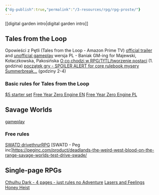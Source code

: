 ```yaml
---
{"dg-publish":true,"permalink":"/3-resources/rpg/rpg-proste/"}
---
```


[[digital garden intro\|digital garden intro]]
## Tales from the Loop

Opowieści z Pętli (Tales from the Loop - Amazon Prime TV)
[official trailer](https://www.youtube.com/watch?v=FzSpOAhgCf8&t=1s) and [unofficial gameplay](https://www.youtube.com/watch?v=1-5A6QQGyeI)
wersja PL - Baniak GM-ing for Majewski, Kołaczkowska, Pakosińska 
[O co chodzi w RPG/TfTL/tworzenie postaci](https://youtu.be/RYysf1liBcU?si=R8hN2vcphlFfYsXF&t=570) (1. godzina)
[początek gry - SPOILER ALERT for core rulebook mysery Summerbreak...](https://www.youtube.com/watch?v=RYysf1liBcU&t=3860s)  (godziny 2-4) 
### Basic rules for Tales from the Loop
[$5 starter set](https://www.drivethrurpg.com/en/product/305344/tales-from-the-loop-rpg-starter-set) 
[Free Year Zero Engine EN](https://freeleaguepublishing.com/wp-content/uploads/2023/11/YZE-Standard-Reference-Document.pdf)
[Free Year Zero Engine PL](https://docs.google.com/document/d/1bTBczviR9Kiu1J8eLCSmEwfhtS2pmjB9pjeGEXbNtJw/edit#heading=h.wo064m2276nv) 

## Savage Worlds



[gameplay](https://www.youtube.com/watch?v=LjehDlTS0Wc)
### Free rules
[SWATD drivethrurRPG](https://legacy.drivethrurpg.com/product/339651/Savage-Worlds-Adventure-Edition-Test-Drive)
[SWATD - Peg inc]https://peginc.com/product/deadlands-the-weird-west-blood-on-the-range-savage-worlds-test-drive-swade/

## Single-page RPGs

[Cthulhu Dark - 4 pages - just rules no Adventure](http://catchyourhare.com/files/Cthulhu%20Dark.pdf)
[Lasers and Feelings](http://onesevendesign.com/lasers_and_feelings_rpg.pdf)
[Honey Heist](https://www.docdroid.net/KJzmn5k/honey-heist-by-grant-howitt-pdf)

